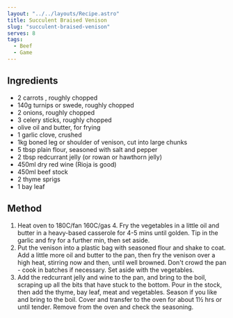 ```yaml
---
layout: "../../layouts/Recipe.astro"
title: Succulent Braised Venison
slug: "succulent-braised-venison"
serves: 8
tags:
  - Beef
  - Game
---
```


## Ingredients

- 2 carrots , roughly chopped
- 140g turnips or swede, roughly chopped
- 2 onions, roughly chopped
- 3 celery sticks, roughly chopped
- olive oil and butter, for frying
- 1 garlic clove, crushed
- 1kg boned leg or shoulder of venison, cut into large chunks
- 5 tbsp plain flour, seasoned with salt and pepper
- 2 tbsp redcurrant jelly (or rowan or hawthorn jelly)
- 450ml dry red wine (Rioja is good)
- 450ml beef stock
- 2 thyme sprigs
- 1 bay leaf

## Method

1. Heat oven to 180C/fan 160C/gas 4. Fry the vegetables in a little oil and butter in a heavy-based casserole for 4-5 mins until golden. Tip in the garlic and fry for a further min, then set aside.
1. Put the venison into a plastic bag with seasoned flour and shake to coat. Add a little more oil and butter to the pan, then fry the venison over a high heat, stirring now and then, until well browned. Don't crowd the pan - cook in batches if necessary. Set aside with the vegetables.
1. Add the redcurrant jelly and wine to the pan, and bring to the boil, scraping up all the bits that have stuck to the bottom. Pour in the stock, then add the thyme, bay leaf, meat and vegetables. Season if you like and bring to the boil. Cover and transfer to the oven for about 1½ hrs or until tender. Remove from the oven and check the seasoning.